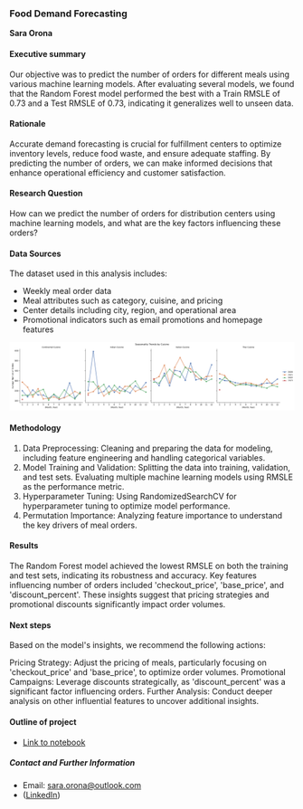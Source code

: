 ### Food Demand Forecasting

**Sara Orona**

#### Executive summary
Our objective was to predict the number of orders for different meals using various machine learning models. After evaluating several models, we found that the Random Forest model performed the best with a Train RMSLE of 0.73 and a Test RMSLE of 0.73, indicating it generalizes well to unseen data.


#### Rationale
Accurate demand forecasting is crucial for fulfillment centers to optimize inventory levels, reduce food waste, and ensure adequate staffing. By predicting the number of orders, we can make informed decisions that enhance operational efficiency and customer satisfaction.


#### Research Question
How can we predict the number of orders for distribution centers using machine learning models, and what are the key factors influencing these orders?

#### Data Sources
The dataset used in this analysis includes:

* Weekly meal order data
* Meal attributes such as category, cuisine, and pricing
* Center details including city, region, and operational area
* Promotional indicators such as email promotions and homepage features

![seasonality](https://github.com/tildahh/food-demand-forecasting/blob/main/images/seasonality_cuisine.png)

#### Methodology
1. Data Preprocessing: Cleaning and preparing the data for modeling, including feature engineering and handling categorical variables.
2. Model Training and Validation: Splitting the data into training, validation, and test sets. Evaluating multiple machine learning models using RMSLE as the performance metric.
3. Hyperparameter Tuning: Using RandomizedSearchCV for hyperparameter tuning to optimize model performance.
4. Permutation Importance: Analyzing feature importance to understand the key drivers of meal orders.

#### Results
The Random Forest model achieved the lowest RMSLE on both the training and test sets, indicating its robustness and accuracy. Key features influencing number of orders included 'checkout_price', 'base_price', and 'discount_percent'. These insights suggest that pricing strategies and promotional discounts significantly impact order volumes.

#### Next steps
Based on the model's insights, we recommend the following actions:

Pricing Strategy: Adjust the pricing of meals, particularly focusing on 'checkout_price' and 'base_price', to optimize order volumes.
Promotional Campaigns: Leverage discounts strategically, as 'discount_percent' was a significant factor influencing orders.
Further Analysis: Conduct deeper analysis on other influential features to uncover additional insights.

#### Outline of project

- [Link to notebook](https://github.com/tildahh/food-demand-forecasting/blob/main/food_demand_forecasting.ipynb)

##### Contact and Further Information
- Email: sara.orona@outlook.com
- ([LinkedIn](https://www.linkedin.com/in/sara-orona/))
